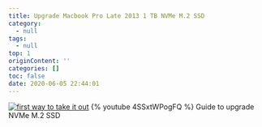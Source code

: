```yaml
---
title: Upgrade Macbook Pro Late 2013 1 TB NVMe M.2 SSD
category:
  - null
tags:
  - null
top: 1
originContent: ''
categories: []
toc: false
date: 2020-06-05 22:44:01
---
```


[![first way to take it out](https://img.youtube.com/vi/4SSxtWPogFQ/0.jpg)](https://www.youtube.com/watch?v=4SSxtWPogFQ) 
{% youtube 4SSxtWPogFQ %}
Guide to upgrade NVMe M.2 SSD